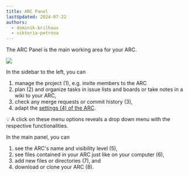 ```yaml
---
title: ARC Panel
lastUpdated: 2024-07-22
authors:
  - dominik-brilhaus
  - viktoria-petrova
---
```


The ARC Panel is the main working area for your ARC. 

![](@images/datahub/datahub-ARC-overview.drawio.png)

In the sidebar to the left, you can

1. manage the project (1), e.g. invite members to the ARC
2. plan (2) and organize tasks in issue lists and boards or take notes in a wiki to your ARC,
3. check any merge requests or commit history (3),
4. adapt the [settings (4) of the ARC](datahub-ARCSettings).

:bulb: A click on these menu options reveals a drop down menu with the respective functionalities.

In the main panel, you can

1. see the ARC's name and visibility level (5),
2. see files contained in your ARC just like on your computer (6),
3. add new files or directories (7), and
4. download or clone your ARC (8).
